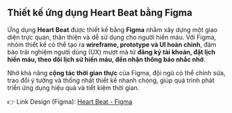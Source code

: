 ## Thiết kế ứng dụng Heart Beat bằng Figma

Ứng dụng **Heart Beat** được thiết kế bằng **Figma** nhằm xây dựng một giao diện trực quan, thân thiện và dễ sử dụng cho người hiến máu. Với Figma, nhóm thiết kế có thể tạo ra **wireframe, prototype và UI hoàn chỉnh**, đảm bảo trải nghiệm người dùng (UX) mượt mà từ **đăng ký tài khoản, đặt lịch hiến máu, theo dõi lịch sử hiến máu, đến nhận thông báo nhắc nhở**.  

Nhờ khả năng **cộng tác thời gian thực** của Figma, đội ngũ có thể chỉnh sửa, trao đổi ý tưởng và thống nhất thiết kế nhanh chóng, giúp quá trình phát triển ứng dụng hiệu quả và tiết kiệm thời gian.  

👉 Link Design (Figma): [Heart Beat - Figma](https://www.figma.com/design/nlb29AHZX4q6bgxKT03d6j/Heart-Beat-Figma?node-id=0-1&m=dev&t=zltqMDcrCJK8UzzN-1)
